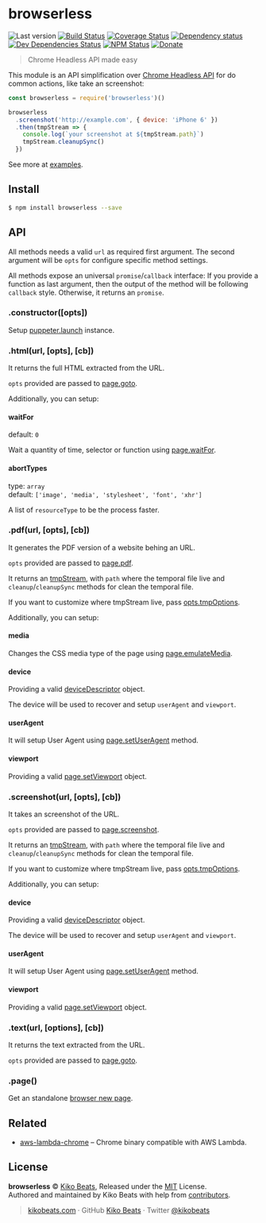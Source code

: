 # browserless

![Last version](https://img.shields.io/github/tag/Kikobeats/browserless.svg?style=flat-square)
[![Build Status](https://img.shields.io/travis/Kikobeats/browserless/master.svg?style=flat-square)](https://travis-ci.org/Kikobeats/browserless)
[![Coverage Status](https://img.shields.io/coveralls/Kikobeats/browserless.svg?style=flat-square)](https://coveralls.io/github/Kikobeats/browserless)
[![Dependency status](https://img.shields.io/david/Kikobeats/browserless.svg?style=flat-square)](https://david-dm.org/Kikobeats/browserless)
[![Dev Dependencies Status](https://img.shields.io/david/dev/Kikobeats/browserless.svg?style=flat-square)](https://david-dm.org/Kikobeats/browserless#info=devDependencies)
[![NPM Status](https://img.shields.io/npm/dm/browserless.svg?style=flat-square)](https://www.npmjs.org/package/browserless)
[![Donate](https://img.shields.io/badge/donate-paypal-blue.svg?style=flat-square)](https://paypal.me/Kikobeats)

> Chrome Headless API made easy

This module is an API simplification over [Chrome Headless API](https://github.com/GoogleChrome/puppeteer) for do common actions, like take an screenshot:

```js
const browserless = require('browserless')()

browserless
  .screenshot('http://example.com', { device: 'iPhone 6' })
  .then(tmpStream => {
    console.log(`your screenshot at ${tmpStream.path}`)
    tmpStream.cleanupSync()
  })
```

See more at [examples](/examples/).

## Install

```bash
$ npm install browserless --save
```

## API

All methods needs a  valid `url` as required first argument. The second argument will be `opts` for configure specific method settings.

All methods expose an universal `promise`/`callback` interface: If you provide a function as last argument, then the output of the method will be following `callback` style. Otherwise, it returns an `promise`.

### .constructor([opts])

Setup [puppeter.launch](https://github.com/GoogleChrome/puppeteer/blob/master/docs/api.md#puppeteerlaunchoptions) instance.

### .html(url, [opts], [cb])

It returns the full HTML extracted from the URL.

`opts` provided are passed to [page.goto](https://github.com/GoogleChrome/puppeteer/blob/master/docs/api.md#pagegotourl-options).

Additionally, you can setup:

#### waitFor

default: `0`

Wait a quantity of time, selector or function using [page.waitFor](https://github.com/GoogleChrome/puppeteer/blob/master/docs/api.md#pagewaitforselectororfunctionortimeout-options-args).

#### abortTypes

type: `array` </br>
default: `['image', 'media', 'stylesheet', 'font', 'xhr']`

A list of `resourceType` to be the process faster.

### .pdf(url, [opts], [cb])

It generates the PDF version of a website behing an URL.

`opts` provided are passed to [page.pdf](https://github.com/GoogleChrome/puppeteer/blob/master/docs/api.md#pagepdfoptions).

It returns an [tmpStream](https://github.com/Kikobeats/create-temp-file2#create-temp-file2), with `path` where the temporal file live and `cleanup`/`cleanupSync` methods for clean the temporal file.

If you want to customize where tmpStream live, pass [opts.tmpOptions](https://github.com/Kikobeats/create-temp-file2#createtempfileoptions).

Additionally, you can setup:

#### media

Changes the CSS media type of the page using [page.emulateMedia](https://github.com/GoogleChrome/puppeteer/blob/master/docs/api.md#pageemulatemediamediatype).

#### device

Providing a valid [deviceDescriptor](https://github.com/GoogleChrome/puppeteer/blob/master/DeviceDescriptors.js) object.

The device will be used to recover and setup `userAgent` and `viewport`.

#### userAgent

It will setup User Agent using [page.setUserAgent](https://github.com/GoogleChrome/puppeteer/blob/master/docs/api.md#pagesetuseragentuseragent) method.

#### viewport

Providing a valid [page.setViewport](https://github.com/GoogleChrome/puppeteer/blob/master/docs/api.md#pagesetviewportviewport) object.

### .screenshot(url, [opts], [cb])

It takes an screenshot of the URL.

`opts` provided are passed to [page.screenshot](https://github.com/GoogleChrome/puppeteer/blob/master/docs/api.md#pagescreenshotoptions).

It returns an [tmpStream](https://github.com/Kikobeats/create-temp-file2#create-temp-file2), with `path` where the temporal file live and `cleanup`/`cleanupSync` methods for clean the temporal file.

If you want to customize where tmpStream live, pass [opts.tmpOptions](https://github.com/Kikobeats/create-temp-file2#createtempfileoptions).

Additionally, you can setup:

#### device

Providing a valid [deviceDescriptor](https://github.com/GoogleChrome/puppeteer/blob/master/DeviceDescriptors.js) object.

The device will be used to recover and setup `userAgent` and `viewport`.

#### userAgent

It will setup User Agent using [page.setUserAgent](https://github.com/GoogleChrome/puppeteer/blob/master/docs/api.md#pagesetuseragentuseragent) method.

#### viewport

Providing a valid [page.setViewport](https://github.com/GoogleChrome/puppeteer/blob/master/docs/api.md#pagesetviewportviewport) object.

### .text(url, [options], [cb])

It returns the text extracted from the URL.

`opts` provided are passed to [page.goto](https://github.com/GoogleChrome/puppeteer/blob/master/docs/api.md#pagegotourl-options).

### .page()

Get an standalone [browser new page](https://github.com/GoogleChrome/puppeteer/blob/ddc59b247282774ccc53e3cc925efc30d4e25675/docs/api.md#browsernewpage).

## Related

- [aws-lambda-chrome](https://github.com/Kikobeats/aws-lambda-chrome) – Chrome binary compatible with AWS Lambda.

## License

**browserless** © [Kiko Beats](https://kikobeats.com), Released under the [MIT](https://github.com/kikobeats/browserless/blob/master/LICENSE.md) License.<br>
Authored and maintained by Kiko Beats with help from [contributors](https://github.com/kikobeats/browserless/contributors).

> [kikobeats.com](https://kikobeats.com) · GitHub [Kiko Beats](https://github.com/kikobeats) · Twitter [@kikobeats](https://twitter.com/kikobeats)
